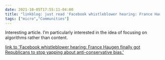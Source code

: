 ```yaml
---
date: 2021-10-05T17:55:11-04:00
title: "linkblog: just read 'Facebook whistleblower hearing: France Haugen finally got Republicans to stop yapping about anti-conservative bias.'"
tags: ["micro","Communities"]
---
```

Interesting article. I’m particularly interested in the idea of focusing on algorithms rather than content.
 
[link to 'Facebook whistleblower hearing: France Haugen finally got Republicans to stop yapping about anti-conservative bias.'](https://slate.com/technology/2021/10/facebook-whistleblower-frances-haugen-hearing-republicans-democrats.html?via=rss)
